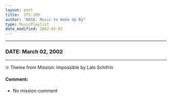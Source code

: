 ```yaml
---
layout: post
title:  STS-109
author: "NASA: Music to Wake Up By"
type: MusicPlaylist
date_modified: 2002-03-02
---
```


----
### DATE: March 02, 2002
----
✫ Theme from Mission: Impossible by Lalo Schifrin

#### Comment:
* No mission comment
